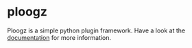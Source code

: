 # ploogz
Ploogz is a simple python plugin framework.  Have a look at the 
[documentation](http://ploogz.readthedocs.io/en/latest/index.html)
for more information.
